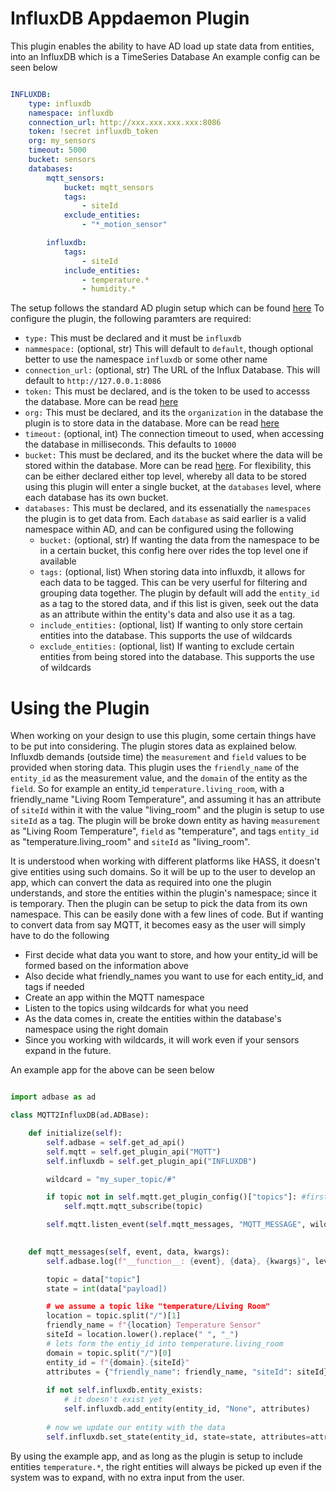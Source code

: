# InfluxDB Appdaemon Plugin

This plugin enables the ability to have AD load up state data from entities, into an InfluxDB which is a TimeSeries Database
An example config can be seen below

```yaml

INFLUXDB:
    type: influxdb
    namespace: influxdb
    connection_url: http://xxx.xxx.xxx.xxx:8086
    token: !secret influxdb_token
    org: my_sensors
    timeout: 5000
    bucket: sensors
    databases:
        mqtt_sensors:
            bucket: mqtt_sensors
            tags:
                - siteId
            exclude_entities:
                - "*_motion_sensor"

        influxdb:
            tags:
                - siteId
            include_entities:
                - temperature.*
                - humidity.*
```

The setup follows the standard AD plugin setup which can be found [here](https://appdaemon.readthedocs.io/en/latest/CONFIGURE.html#plugins)
To configure the plugin, the following paramters are required:

- ``type:`` This must be declared and it must be ``influxdb``
- ``nammespace:`` (optional, str) This will default to ``default``, though optional better to use the namespace ``influxdb`` or some other name
- ``connection_url:`` (optional, str) The URL of the Influx Database. This will default to ``http://127.0.0.1:8086``
- ``token:`` This must be declared, and is the token to be used to accesss the database. More can be read [here](https://docs.influxdata.com/influxdb/v2.0/security/tokens/)
- ``org:`` This must be declared, and its the ``organization`` in the database the plugin is to store data in the database. More can be read [here](https://docs.influxdata.com/influxdb/v2.0/organizations/)
- ``timeout:`` (optional, int) The connection timeout to used, when accessing the database in milliseconds. This defaults to ``10000``
- ``bucket:`` This must be declared, and its the bucket where the data will be stored within the database. More can be read [here](https://docs.influxdata.com/influxdb/v2.0/organizations/buckets/). For flexibility, this can be either declared either top level, whereby all data to be stored using this plugin will enter a single bucket, at the ``databases`` level,
where each database has its own bucket.
- ``databases:`` This must be declared, and its essenatially the ``namespaces`` the plugin is to get data from. Each `database` as said earlier is a valid namespace within AD, and can be configured using the following
    - ``bucket:`` (optional, str) If wanting the data from the namespace to be in a certain bucket, this config here over rides the top level one if available
    - ``tags:`` (optional, list) When storing data into influxdb, it allows for each data to be tagged. This can be very userful for filtering and grouping data together. The plugin by default
    will add the `entity_id` as a tag to the stored data, and if this list is given, seek out the data as an attribute within the entity's data and also use it as a tag.
    - ``include_entities:`` (optional, list) If wanting to only store certain entities into the database. This supports the use of wildcards
    - ``exclude_entities:`` (optional, list) If wanting to exclude certain entities from being stored into the database. This supports the use of wildcards


Using the Plugin
=================

When working on your design to use this plugin, some certain things have to be put into considering. The plugin stores data as explained below.
Influxdb demands (outside time) the ``measurement`` and ``field`` values to be provided when storing data. This plugin uses the ``friendly_name``
of the ``entity_id`` as the measurement value, and the ``domain`` of the entity as the ``field``. So for example an entity_id ``temperature.living_room``, 
with a friendly_name "Living Room Temperature", and assuming it has an attribute of `siteId` within it with the value "living_room" and the plugin is setup to use `siteId` as a tag. 
The plugin will be broke down entity as having ``measurement`` as "Living Room Temperature", ``field`` as "temperature", and tags ``entity_id`` as "temperature.living_room" and 
``siteId`` as "living_room".

It is understood when working with different platforms like HASS, it doesn't give entities using such domains. So it will be up to the user to develop an app, which can convert the data as required into one the plugin understands, and store the entities within the plugin's namespace; since it is temporary. Then the plugin can be setup to pick the data from its own namespace.
This can be easily done with a few lines of code. But if wanting to convert data from say MQTT, it becomes easy as the user will simply have to do the following
- First decide what data you want to store, and how your entity_id will be formed based on the information above
- Also decide what friendly_names you want to use for each entity_id, and tags if needed
- Create an app within the MQTT namespace
- Listen to the topics using wildcards for what you need
- As the data comes in, create the entities within the database's namespace using the right domain
- Since you working with wildcards, it will work even if your sensors expand in the future.

An example app for the above can be seen below

```python

import adbase as ad

class MQTT2InfluxDB(ad.ADBase):

    def initialize(self):
        self.adbase = self.get_ad_api()
        self.mqtt = self.get_plugin_api("MQTT")
        self.influxdb = self.get_plugin_api("INFLUXDB")

        wildcard = "my_super_topic/#"

        if topic not in self.mqtt.get_plugin_config()["topics"]: #first check if it has been subscribed to, and if not subscribe
            self.mqtt.mqtt_subscribe(topic)

        self.mqtt.listen_event(self.mqtt_messages, "MQTT_MESSAGE", wildcard=wildcard)
        

    def mqtt_messages(self, event, data, kwargs):
        self.adbase.log(f"__function__: {event}, {data}, {kwargs}", level="DEBUG")

        topic = data["topic"]
        state = int(data["payload])

        # we assume a topic like "temperature/Living Room"
        location = topic.split("/")[1]
        friendly_name = f"{location} Temperature Sensor"
        siteId = location.lower().replace(" ", "_")
        # lets form the entiy_id into temperature.living_room
        domain = topic.split("/")[0]
        entity_id = f"{domain}.{siteId}"
        attributes = {"friendly_name": friendly_name, "siteId": siteId}
        
        if not self.influxdb.entity_exists:
            # it doesn't exist yet
            self.influxdb.add_entity(entity_id, "None", attributes)
        
        # now we update our entity with the data
        self.influxdb.set_state(entity_id, state=state, attributes=attributes)
```

By using the example app, and as long as the plugin is setup to include entities ``temperature.*``, the right entities will always be picked up
even if the system was to expand, with no extra input from the user.